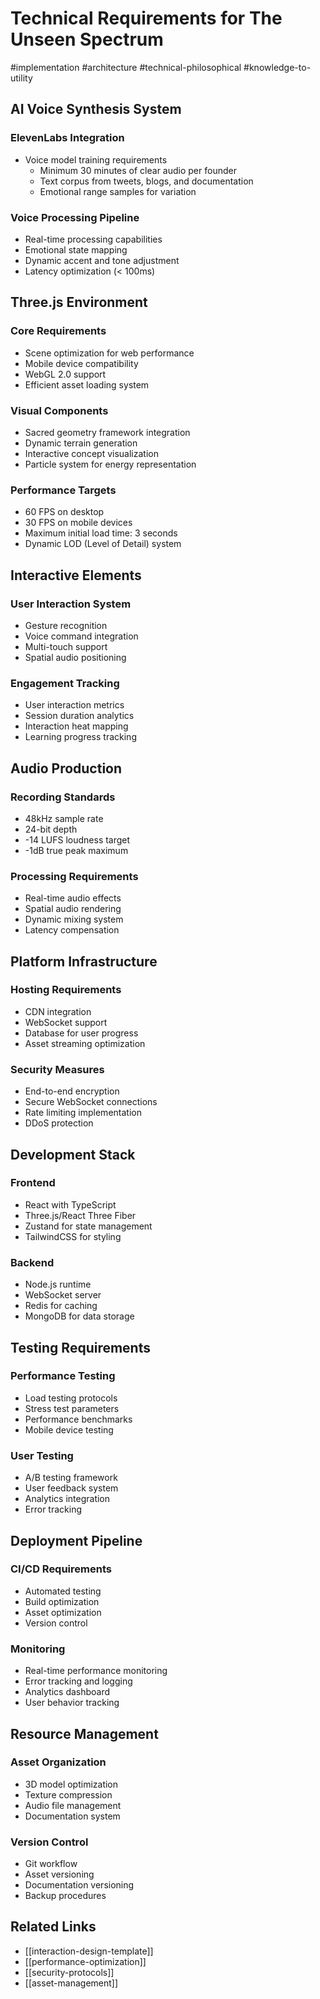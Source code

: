 # Technical Requirements for The Unseen Spectrum

#implementation #architecture #technical-philosophical #knowledge-to-utility

## AI Voice Synthesis System
### ElevenLabs Integration
- Voice model training requirements
  - Minimum 30 minutes of clear audio per founder
  - Text corpus from tweets, blogs, and documentation
  - Emotional range samples for variation

### Voice Processing Pipeline
- Real-time processing capabilities
- Emotional state mapping
- Dynamic accent and tone adjustment
- Latency optimization (< 100ms)

## Three.js Environment
### Core Requirements
- Scene optimization for web performance
- Mobile device compatibility
- WebGL 2.0 support
- Efficient asset loading system

### Visual Components
- Sacred geometry framework integration
- Dynamic terrain generation
- Interactive concept visualization
- Particle system for energy representation

### Performance Targets
- 60 FPS on desktop
- 30 FPS on mobile devices
- Maximum initial load time: 3 seconds
- Dynamic LOD (Level of Detail) system

## Interactive Elements
### User Interaction System
- Gesture recognition
- Voice command integration
- Multi-touch support
- Spatial audio positioning

### Engagement Tracking
- User interaction metrics
- Session duration analytics
- Interaction heat mapping
- Learning progress tracking

## Audio Production
### Recording Standards
- 48kHz sample rate
- 24-bit depth
- -14 LUFS loudness target
- -1dB true peak maximum

### Processing Requirements
- Real-time audio effects
- Spatial audio rendering
- Dynamic mixing system
- Latency compensation

## Platform Infrastructure
### Hosting Requirements
- CDN integration
- WebSocket support
- Database for user progress
- Asset streaming optimization

### Security Measures
- End-to-end encryption
- Secure WebSocket connections
- Rate limiting implementation
- DDoS protection

## Development Stack
### Frontend
- React with TypeScript
- Three.js/React Three Fiber
- Zustand for state management
- TailwindCSS for styling

### Backend
- Node.js runtime
- WebSocket server
- Redis for caching
- MongoDB for data storage

## Testing Requirements
### Performance Testing
- Load testing protocols
- Stress test parameters
- Performance benchmarks
- Mobile device testing

### User Testing
- A/B testing framework
- User feedback system
- Analytics integration
- Error tracking

## Deployment Pipeline
### CI/CD Requirements
- Automated testing
- Build optimization
- Asset optimization
- Version control

### Monitoring
- Real-time performance monitoring
- Error tracking and logging
- Analytics dashboard
- User behavior tracking

## Resource Management
### Asset Organization
- 3D model optimization
- Texture compression
- Audio file management
- Documentation system

### Version Control
- Git workflow
- Asset versioning
- Documentation versioning
- Backup procedures

## Related Links
- [[interaction-design-template]]
- [[performance-optimization]]
- [[security-protocols]]
- [[asset-management]]